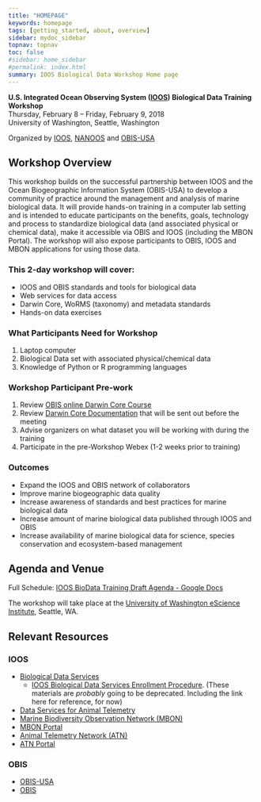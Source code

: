 ```yaml
---
title: "HOMEPAGE"
keywords: homepage
tags: [getting_started, about, overview]
sidebar: mydoc_sidebar
topnav: topnav
toc: false
#sidebar: home_sidebar
#permalink: index.html
summary: IOOS Biological Data Workshop Home page 
---
```


**U.S. Integrated Ocean Observing System ([IOOS](https://ioos.noaa.gov/)) Biological Data Training Workshop**    
Thursday, February 8 – Friday, February 9, 2018    
University of Washington, Seattle, Washington 

Organized by [IOOS](https://ioos.noaa.gov/), [NANOOS](http://nanoos.org) and [OBIS-USA](https://www1.usgs.gov/csas/obis-usa/)


## Workshop Overview

This workshop builds on the successful partnership between IOOS and the Ocean Biogeographic Information System (OBIS-USA) to develop a community of practice around the management and analysis of marine biological data.  It will provide hands-on training in a computer lab setting and is intended to educate participants on the benefits, goals, technology and process to standardize biological data (and associated physical or chemical data), make it accessible via OBIS and IOOS (including the MBON Portal).  The workshop will also expose participants to OBIS, IOOS and MBON applications for using those data.

### This 2-day workshop will cover:
- IOOS and OBIS standards and tools for biological data
- Web services for data access
- Darwin Core, WoRMS (taxonomy) and metadata standards
- Hands-on data exercises

### What Participants Need for Workshop
1. Laptop computer
2. Biological Data set with associated physical/chemical data
3. Knowledge of Python or R programming languages

### Workshop Participant Pre-work
1. Review [OBIS online Darwin Core Course](http://classroom.oceanteacher.org/course/view.php?id=311)
2. Review [Darwin Core Documentation](http://www.iobis.org/manual/darwincore/) that will be sent out before the meeting
3. Advise organizers on what dataset you will be working with during the training
4. Participate in the pre-Workshop Webex (1-2 weeks prior to training) 

### Outcomes
- Expand the IOOS and OBIS network of collaborators
- Improve marine biogeographic data quality
- Increase awareness of standards and best practices for marine biological data
- Increase amount of marine biological data published through IOOS and OBIS 
- Increase availability of marine biological data for science, species conservation and ecosystem-based management 


## Agenda and Venue

Full Schedule: [IOOS BioData Training Draft Agenda - Google Docs](https://docs.google.com/document/d/18sH6xi31OzBe2_Q_IOFcIU4ZlwpHYDa8zm7GdKNQ-BY/edit#heading=h.pmrvh5fmdhgd)

The workshop will take place at the [University of Washington eScience Institute](http://escience.washington.edu/), Seattle, WA.


## Relevant Resources

### IOOS
- [Biological Data Services](https://ioos.github.io/biological-data-services/)
  - [IOOS Biological Data Services Enrollment Procedure](https://ioos.github.io/biological-data-services/biological-data-procedure.html). (These materials are *probably* going to be deprecated. Including the link here for reference, for now)
- [Data Services for Animal Telemetry](http://ioos.github.io/animal-telemetry/)
- [Marine Biodiversity Observation Network (MBON)](https://ioos.noaa.gov/project/bio-data/)
- [MBON Portal](https://mbon.ioos.us/)
- [Animal Telemetry Network (ATN)](https://ioos.noaa.gov/project/atn/)
- [ATN Portal](http://oceanview.pfeg.noaa.gov/ATN/)

### OBIS
- [OBIS-USA](https://www1.usgs.gov/csas/obis-usa/)
- [OBIS](http://www.iobis.org/)
